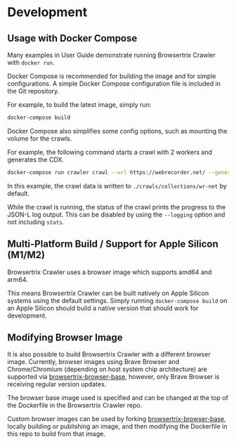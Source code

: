 # Development

## Usage with Docker Compose

Many examples in User Guide demonstrate running Browsertrix Crawler with `docker run`.

Docker Compose is recommended for building the image and for simple configurations. A simple Docker Compose configuration file is included in the Git repository.

For example, to build the latest image, simply run:

```sh
docker-compose build
```

Docker Compose also simplifies some config options, such as mounting the volume for the crawls.

For example, the following command starts a crawl with 2 workers and generates the CDX.

```sh
docker-compose run crawler crawl --url https://webrecorder.net/ --generateCDX --collection wr-net --workers 2
```

In this example, the crawl data is written to `./crawls/collections/wr-net` by default.

While the crawl is running, the status of the crawl prints the progress to the JSON-L log output. This can be disabled by using the `--logging` option and not including `stats`.

## Multi-Platform Build / Support for Apple Silicon (M1/M2)

Browsertrix Crawler uses a browser image which supports amd64 and arm64.

This means Browsertrix Crawler can be built natively on Apple Silicon systems using the default settings. Simply running `docker-compose build` on an Apple Silicon should build a native version that should work for development.

## Modifying Browser Image

It is also possible to build Browsertrix Crawler with a different browser image. Currently, browser images using Brave Browser and Chrome/Chromium (depending on host system chip architecture) are supported via [browsertrix-browser-base](https://github.com/webrecorder/browsertrix-browser-base), however, only Brave Browser is receiving regular version updates.

The browser base image used is specified and can be changed at the top of the Dockerfile in the Browsertrix Crawler repo.

Custom browser images can be used by forking [browsertrix-browser-base](https://github.com/webrecorder/browsertrix-browser-base), locally building or publishing an image, and then modifying the Dockerfile in this repo to build from that image.
